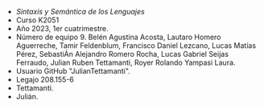 * *Sintaxis y Semántica de los Lenguajes*
* Curso K2051
* Año 2023, 1er cuatrimestre.
* Número de equipo 9.
Belén Agustina Acosta, Lautaro Homero Aguerreche, Tamir Feldenblum, Francisco Daniel Lezcano, Lucas Matías Pérez, SebastiÁn Alejandro Romero Rocha, Lucas Gabriel Seijas Ferraudo, Julian Ruben Tettamanti, Royer Rolando Yampasi Laura.
* Usuario GitHub "JulianTettamanti".
* Legajo 208.155-6
* Tettamanti.
* Julián.
